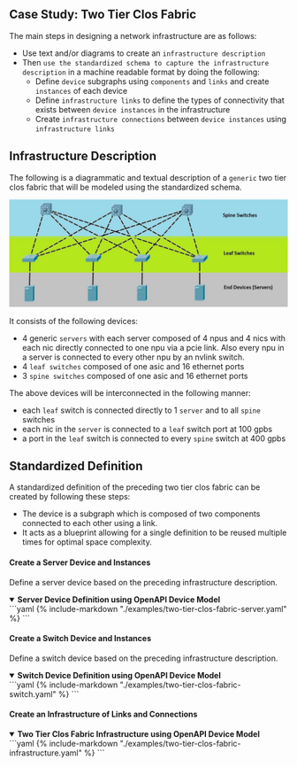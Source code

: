 ## Case Study: Two Tier Clos Fabric
The main steps in designing a network infrastructure are as follows:

* Use text and/or diagrams to create an `infrastructure description`
* Then `use the standardized schema to capture the infrastructure description` in a machine readable format by doing the following:
    * Define `device` subgraphs using `components` and `links` and create `instances` of each device
    * Define `infrastructure links` to define the types of connectivity that exists between `device instances` in the infrastructure
    * Create `infrastructure connections` between `device instances` using `infrastructure links`

## Infrastructure Description
The following is a diagrammatic and textual description of a `generic` two tier clos fabric that will be modeled using the standardized schema.

![spine and leaf](./images/spine-and-leaf.jpg)

It consists of the following devices:

* 4 generic `servers` with each server composed of 4 npus and 4 nics with each nic directly connected to one npu via a pcie link.  Also every npu in a server is connected to every other npu by an nvlink switch.
* 4 `leaf switches` composed of one asic and 16 ethernet ports
* 3 `spine switches` composed of one asic and 16 ethernet ports

The above devices will be interconnected in the following manner:

* each `leaf` switch is connected directly to 1 `server` and to all `spine` switches
* each nic in the `server` is connected to a `leaf` switch port at 100 gpbs
* a port in the `leaf` switch is connected to every `spine` switch at 400 gpbs

## Standardized Definition
A standardized definition of the preceding two tier clos fabric can be created by following these steps:
* The device is a subgraph which is composed of two components connected to each other using a link.
* It acts as a blueprint allowing for a single definition to be reused multiple times for optimal space complexity.

#### Create a Server Device and Instances
Define a server device based on the preceding infrastructure description.
<details open>
<summary><strong>Server Device Definition using OpenAPI Device Model</strong></summary>
```yaml
{% include-markdown "./examples/two-tier-clos-fabric-server.yaml" %}
```
</details>

#### Create a Switch Device and Instances
Define a switch device based on the preceding infrastructure description.
<details open>
<summary><strong>Switch Device Definition using OpenAPI Device Model</strong></summary>
```yaml
{% include-markdown "./examples/two-tier-clos-fabric-switch.yaml" %}
```
</details>

#### Create an Infrastructure of Links and Connections
<details open>
<summary><strong>Two Tier Clos Fabric Infrastructure using OpenAPI Device Model</strong></summary>
```yaml
{% include-markdown "./examples/two-tier-clos-fabric-infrastructure.yaml" %}
```
</details>

